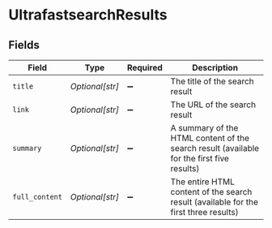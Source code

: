 # UltrafastsearchResults


## Fields

| Field                                                                                     | Type                                                                                      | Required                                                                                  | Description                                                                               |
| ----------------------------------------------------------------------------------------- | ----------------------------------------------------------------------------------------- | ----------------------------------------------------------------------------------------- | ----------------------------------------------------------------------------------------- |
| `title`                                                                                   | *Optional[str]*                                                                           | :heavy_minus_sign:                                                                        | The title of the search result                                                            |
| `link`                                                                                    | *Optional[str]*                                                                           | :heavy_minus_sign:                                                                        | The URL of the search result                                                              |
| `summary`                                                                                 | *Optional[str]*                                                                           | :heavy_minus_sign:                                                                        | A summary of the HTML content of the search result (available for the first five results) |
| `full_content`                                                                            | *Optional[str]*                                                                           | :heavy_minus_sign:                                                                        | The entire HTML content of the search result (available for the first three results)      |
